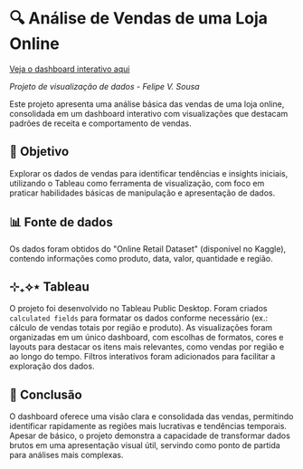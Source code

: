 # 🔍 Análise de Vendas de uma Loja Online
[Veja o dashboard interativo aqui](https://public.tableau.com/app/profile/felipe.sousa8487/viz/OnlineRetailDataset_17418115724380/Dashboard1)

_Projeto de visualização de dados - Felipe V. Sousa_

Este projeto apresenta uma análise básica das vendas de uma loja online, consolidada em um dashboard interativo com visualizações que destacam padrões de receita e comportamento de vendas.

## 🎯 Objetivo
Explorar os dados de vendas para identificar tendências e insights iniciais, utilizando o Tableau como ferramenta de visualização, com foco em praticar habilidades básicas de manipulação e apresentação de dados.

## 📊  Fonte de dados
Os dados foram obtidos do "Online Retail Dataset" (disponível no Kaggle), contendo informações como produto, data, valor, quantidade e região.

## ⊹₊⟡⋆ Tableau
O projeto foi desenvolvido no Tableau Public Desktop. Foram criados `calculated fields` para formatar os dados conforme necessário (ex.: cálculo de vendas totais por região e produto). As visualizações foram organizadas em um único dashboard, com escolhas de formatos, cores e layouts para destacar os itens mais relevantes, como vendas por região e ao longo do tempo. Filtros interativos foram adicionados para facilitar a exploração dos dados.

## 💬 Conclusão
O dashboard oferece uma visão clara e consolidada das vendas, permitindo identificar rapidamente as regiões mais lucrativas e tendências temporais. Apesar de básico, o projeto demonstra a capacidade de transformar dados brutos em uma apresentação visual útil, servindo como ponto de partida para análises mais complexas.
